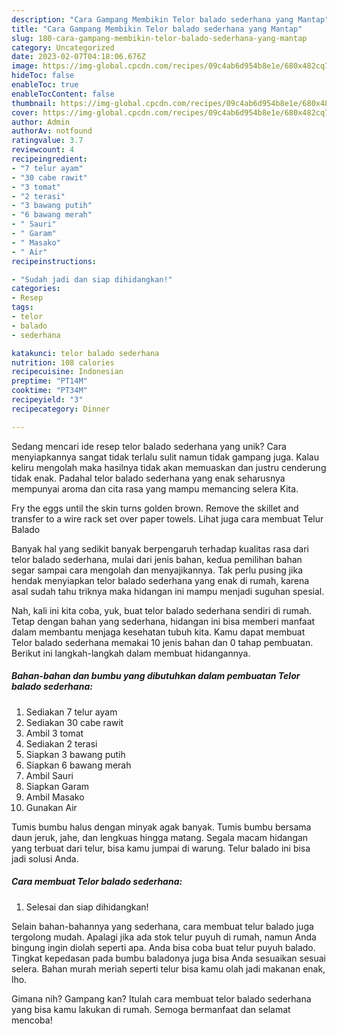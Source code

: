 ```yaml
---
description: "Cara Gampang Membikin Telor balado sederhana yang Mantap"
title: "Cara Gampang Membikin Telor balado sederhana yang Mantap"
slug: 180-cara-gampang-membikin-telor-balado-sederhana-yang-mantap
category: Uncategorized
date: 2023-02-07T04:18:06.676Z
image: https://img-global.cpcdn.com/recipes/09c4ab6d954b8e1e/680x482cq70/telor-balado-sederhana-foto-resep-utama.jpg
hideToc: false
enableToc: true
enableTocContent: false
thumbnail: https://img-global.cpcdn.com/recipes/09c4ab6d954b8e1e/680x482cq70/telor-balado-sederhana-foto-resep-utama.jpg
cover: https://img-global.cpcdn.com/recipes/09c4ab6d954b8e1e/680x482cq70/telor-balado-sederhana-foto-resep-utama.jpg
author: Admin
authorAv: notfound
ratingvalue: 3.7
reviewcount: 4
recipeingredient:
- "7 telur ayam"
- "30 cabe rawit"
- "3 tomat"
- "2 terasi"
- "3 bawang putih"
- "6 bawang merah"
- " Sauri"
- " Garam"
- " Masako"
- " Air"
recipeinstructions:

- "Sudah jadi dan siap dihidangkan!"
categories:
- Resep
tags:
- telor
- balado
- sederhana

katakunci: telor balado sederhana 
nutrition: 108 calories
recipecuisine: Indonesian
preptime: "PT14M"
cooktime: "PT34M"
recipeyield: "3"
recipecategory: Dinner

---
```





Sedang mencari ide resep telor balado sederhana yang unik? Cara menyiapkannya sangat tidak terlalu sulit namun tidak gampang juga. Kalau keliru mengolah maka hasilnya tidak akan memuaskan dan justru cenderung tidak enak. Padahal telor balado sederhana yang enak seharusnya mempunyai aroma dan cita rasa yang mampu memancing selera Kita.





Fry the eggs until the skin turns golden brown. Remove the skillet and transfer to a wire rack set over paper towels. Lihat juga cara membuat Telur Balado

Banyak hal yang sedikit banyak berpengaruh terhadap kualitas rasa dari telor balado sederhana, mulai dari jenis bahan, kedua pemilihan bahan segar sampai cara mengolah dan menyajikannya. Tak perlu pusing jika hendak menyiapkan telor balado sederhana yang enak di rumah, karena asal sudah tahu triknya maka hidangan ini mampu menjadi suguhan spesial.






Nah, kali ini kita coba, yuk, buat telor balado sederhana sendiri di rumah. Tetap dengan bahan yang sederhana, hidangan ini bisa memberi manfaat dalam membantu menjaga kesehatan tubuh kita. Kamu dapat membuat Telor balado sederhana memakai 10 jenis bahan dan 0 tahap pembuatan. Berikut ini langkah-langkah dalam membuat hidangannya.

<!--inarticleads1-->

##### Bahan-bahan dan bumbu yang dibutuhkan dalam pembuatan Telor balado sederhana:

1. Sediakan 7 telur ayam
1. Sediakan 30 cabe rawit
1. Ambil 3 tomat
1. Sediakan 2 terasi
1. Siapkan 3 bawang putih
1. Siapkan 6 bawang merah
1. Ambil  Sauri
1. Siapkan  Garam
1. Ambil  Masako
1. Gunakan  Air


Tumis bumbu halus dengan minyak agak banyak. Tumis bumbu bersama daun jeruk, jahe, dan lengkuas hingga matang. Segala macam hidangan yang terbuat dari telur, bisa kamu jumpai di warung. Telur balado ini bisa jadi solusi Anda. 

<!--inarticleads2-->

##### Cara membuat Telor balado sederhana:


1. Selesai dan siap dihidangkan!

Selain bahan-bahannya yang sederhana, cara membuat telur balado juga tergolong mudah. Apalagi jika ada stok telur puyuh di rumah, namun Anda bingung ingin diolah seperti apa. Anda bisa coba buat telur puyuh balado. Tingkat kepedasan pada bumbu baladonya juga bisa Anda sesuaikan sesuai selera. Bahan murah meriah seperti telur bisa kamu olah jadi makanan enak, lho. 

Gimana nih? Gampang kan? Itulah cara membuat telor balado sederhana yang bisa kamu lakukan di rumah. Semoga bermanfaat dan selamat mencoba!
